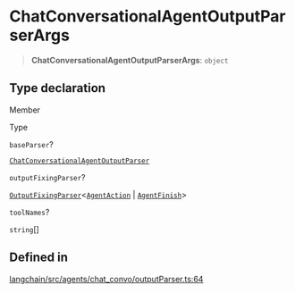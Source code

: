 ChatConversationalAgentOutputParserArgs
=======================================

> **ChatConversationalAgentOutputParserArgs**: `object`

Type declaration[](#type-declaration "Direct link to Type declaration")
------------------------------------------------------------------------

Member

Type

`baseParser`?

[`ChatConversationalAgentOutputParser`](/docs/api/agents/classes/ChatConversationalAgentOutputParser)

`outputFixingParser`?

[`OutputFixingParser`](/docs/api/output_parsers/classes/OutputFixingParser)<[`AgentAction`](/docs/api/schema/types/AgentAction) | [`AgentFinish`](/docs/api/schema/types/AgentFinish)\>

`toolNames`?

`string`\[\]

Defined in[](#defined-in "Direct link to Defined in")
------------------------------------------------------

[langchain/src/agents/chat\_convo/outputParser.ts:64](https://github.com/hwchase17/langchainjs/blob/1c1274d/langchain/src/agents/chat_convo/outputParser.ts#L64)